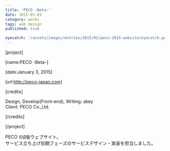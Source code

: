 ```yaml
---
title: 'PECO -Beta-'
date: 2015-01-03
category: works
tags: web design
published: true

eyecatch: '/assets/images/entries/2015/01/peco-2015-website/eyecatch.png'
---
```


[project]

[name:PECO -Beta-]

[date:January 3, 2015]

[url:http://peco-japan.com]

[credits]

Design, Develop(Front-end), Writing: akey  
Client: PECO Co.,Ltd.

[/credits]

[/project]

PECO のβ版ウェブサイト。  
サービス立ち上げ初期フェーズのサービスデザイン・実装を担当しました。
